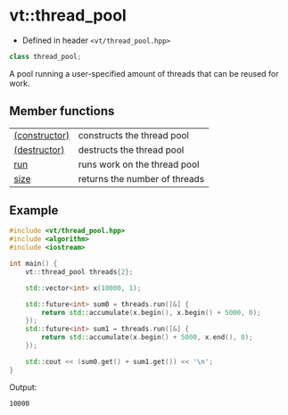 vt::thread_pool
===============

- Defined in header `<vt/thread_pool.hpp>`

```c++
class thread_pool;
```

A pool running a user-specified amount of threads that can be reused for work.

Member functions
----------------

|||
----------------------------------- | -----------------------------
[(constructor)](constructor.md#top) | constructs the thread pool
[(destructor)](destructor.md#top)   | destructs the thread pool
[run](run.md#top)                   | runs work on the thread pool
[size](size.md#top)                 | returns the number of threads

Example
-------

```c++
#include <vt/thread_pool.hpp>
#include <algorithm>
#include <iostream>

int main() {
    vt::thread_pool threads{2};

    std::vector<int> x(10000, 1);

    std::future<int> sum0 = threads.run([&] {
        return std::accumulate(x.begin(), x.begin() + 5000, 0);
    });
    std::future<int> sum1 = threads.run([&] {
        return std::accumulate(x.begin() + 5000, x.end(), 0);
    });

    std::cout << (sum0.get() + sum1.get()) << '\n';
}
```

Output:

```
10000
```
